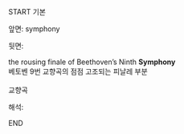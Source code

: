START
기본

앞면:
symphony


뒷면:
<div>the rousing finale of Beethoven’s Ninth <strong>Symphony</strong> </div><div><div>베토벤 9번 교향곡의 점점 고조되는 피날레 부분<br><br>교향곡</div></div>


해석:

END
